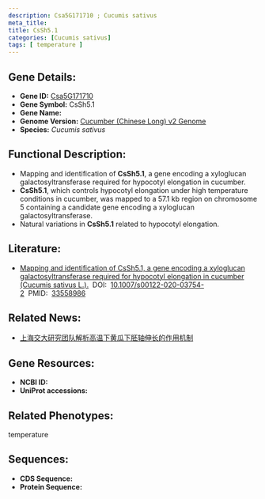 ```yaml
---
description: Csa5G171710 ; Cucumis sativus
meta_title:
title: CsSh5.1
categories: [Cucumis sativus]
tags: [ temperature ]
---
```


## Gene Details:
- **Gene ID:**	[Csa5G171710]()
- **Gene Symbol:** CsSh5.1
- **Gene Name:** 
- **Genome Version:** [Cucumber (Chinese Long) v2 Genome]()
- **Species:** *Cucumis sativus*

## Functional Description:
   - Mapping and identification of **CsSh5.1**, a gene encoding a xyloglucan galactosyltransferase required for hypocotyl elongation in cucumber.
   - **CsSh5.1**, which controls hypocotyl elongation under high temperature conditions in cucumber, was mapped to a 57.1 kb region on chromosome 5 containing a candidate gene encoding a xyloglucan galactosyltransferase.
   - Natural variations in **CsSh5.1** related to hypocotyl elongation.

## Literature:
   - [Mapping and identification of CsSh5.1, a gene encoding a xyloglucan galactosyltransferase required for hypocotyl elongation in cucumber (Cucumis sativus L.).]( https://link.springer.com/article/10.1007/s00122-020-03754-2)&nbsp;&nbsp;DOI:&nbsp;&nbsp;[10.1007/s00122-020-03754-2](https://link.springer.com/article/10.1007/s00122-020-03754-2)&nbsp;&nbsp;PMID:&nbsp;&nbsp;[33558986](https://pubmed.ncbi.nlm.nih.gov/33558986/)

## Related News:
   - [上海交大研究团队解析高温下黄瓜下胚轴伸长的作用机制](https://mp.weixin.qq.com/s?__biz=MzIyOTY2NDYyNQ==&mid=2247508477&idx=2&sn=56db2209528608dc764c2d674c4e9bd0&chksm=e8bdd3e3dfca5af57853b72cd65e6b4d923cfc89a0c90b683a8fb01dcc7a06a92808b3c9e4d1&scene=27#wechat_redirect)

## Gene Resources:
- **NCBI ID:** [](https://www.ncbi.nlm.nih.gov/gene/?term=)
- **UniProt accessions:** [](https://www.uniprot.org/uniprotkb//entry)

## Related Phenotypes:
temperature

## Sequences:
- **CDS Sequence:**
- **Protein Sequence:**
